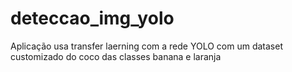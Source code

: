 # deteccao_img_yolo
Aplicação usa transfer laerning com a rede YOLO com um dataset customizado do coco das classes banana e laranja
